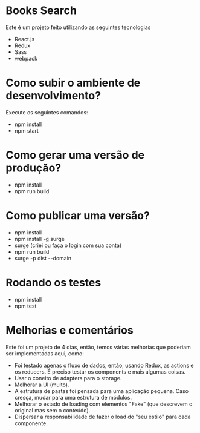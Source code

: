 # Books Search

Este é um projeto feito utilizando as seguintes tecnologias

* React.js
* Redux
* Sass
* webpack

# Como subir o ambiente de desenvolvimento?

Execute os seguintes comandos:

* npm install
* npm start

# Como gerar uma versão de produção?
* npm install
* npm run build

# Como publicar uma versão?
* npm install
* npm install -g surge
* surge (criei ou faça o login com sua conta)
* npm run build
* surge -p dist --domain <SEU DOMINIO DO SURGE>

# Rodando os testes
* npm install
* npm test

# Melhorias e comentários

Este foi um projeto de 4 dias, então, temos várias melhorias que poderiam ser implementadas aqui, como:

* Foi testado apenas o fluxo de dados, então, usando Redux, as actions e os reducers. É preciso testar os components e
mais algumas coisas.
* Usar o coneito de adapters para o storage.
* Melhorar a UI (muito).
* A estrutura de pastas foi pensada para uma aplicação pequena. Caso cresça, mudar para uma estrutura de módulos.
* Melhorar o estado de loading com elementos "Fake" (que descrevem o original mas sem o conteúdo).
* Dispersar a responsabilidade de fazer o load do "seu estilo" para cada componente.
